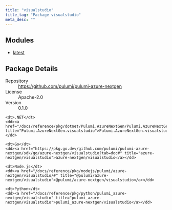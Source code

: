 ```yaml
---
title: "visualstudio"
title_tag: "Package visualstudio"
meta_desc: ""
---
```


<!-- WARNING: this file was generated by Pulumi Docs Generator. -->
<!-- Do not edit by hand unless you're certain you know what you are doing! -->



<h2 id="modules">Modules</h2>
<ul class="api">
    <li><a href="latest/" title="latest"><span class="symbol module"></span>latest</a></li>
</ul>

<h2 id="package-details">Package Details</h2>
<dl class="package-details">
	<dt>Repository</dt>
	<dd><a href="https://github.com/pulumi/pulumi-azure-nextgen">https://github.com/pulumi/pulumi-azure-nextgen</a></dd>
	<dt>License</dt>
	<dd>Apache-2.0</dd>
	<dt>Version</dt>
	<dd>0.1.0</dd>
</dl>



<dl class="tabular">

    <dt>.NET</dt>
    <dd><a href="/docs/reference/pkg/dotnet/Pulumi.AzureNextGen/Pulumi.AzureNextGen.visualstudio.html" title="Pulumi.AzureNextGen.visualstudio">Pulumi.AzureNextGen.visualstudio</a></dd>

    <dt>Go</dt>
    <dd><a href="https://pkg.go.dev/github.com/pulumi/pulumi-azure-nextgen/sdk/go/azure-nextgen/visualstudio?tab=doc#" title="azure-nextgen/visualstudio">azure-nextgen/visualstudio</a></dd>

    <dt>Node.js</dt>
    <dd><a href="/docs/reference/pkg/nodejs/pulumi/azure-nextgen/visualstudio/#" title="@pulumi/azure-nextgen/visualstudio">@pulumi/azure-nextgen/visualstudio</a></dd>

    <dt>Python</dt>
    <dd><a href="/docs/reference/pkg/python/pulumi_azure-nextgen/visualstudio" title="pulumi_azure-nextgen/visualstudio">pulumi_azure-nextgen/visualstudio</a></dd>

</dl>

